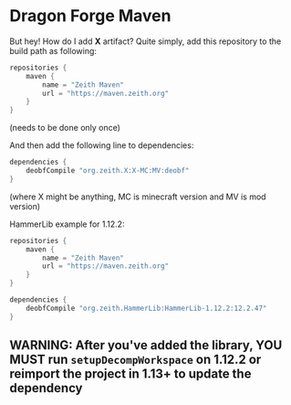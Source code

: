 # Dragon Forge Maven


But hey! How do I add **X** artifact?
Quite simply, add this repository to the build path as following:
```gradle
repositories {
    maven {
        name = "Zeith Maven"
        url = "https://maven.zeith.org"
    }
}
```
(needs to be done only once)

And then add the following line to dependencies:
```gradle
dependencies {
	deobfCompile "org.zeith.X:X-MC:MV:deobf"
}
```
(where X might be anything, MC is minecraft version and MV is mod version)

HammerLib example for 1.12.2:
```gradle
repositories {
    maven {
        name = "Zeith Maven"
        url = "https://maven.zeith.org"
    }
}

dependencies {
	deobfCompile "org.zeith.HammerLib:HammerLib-1.12.2:12.2.47"
}
```

## WARNING: After you've added the library, YOU MUST run `setupDecompWorkspace` on 1.12.2 or reimport the project in 1.13+ to update the dependency
